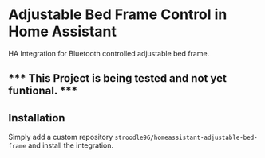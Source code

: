 # Adjustable Bed Frame Control in Home Assistant
HA Integration for Bluetooth controlled adjustable bed frame.

## *** This Project is being tested and not yet funtional. ***

## Installation
Simply add a custom repository `stroodle96/homeassistant-adjustable-bed-frame` and install the integration.
